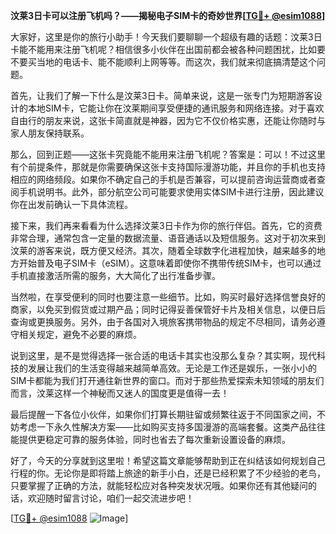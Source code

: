 **汶莱3日卡可以注册飞机吗？——揭秘电子SIM卡的奇妙世界[[TG💪+ @esim1088](https://t.me/s/esim1088)]**

大家好，这里是你的旅行小助手！今天我们要聊聊一个超级有趣的话题：汶莱3日卡能不能用来注册飞机呢？相信很多小伙伴在出国前都会被各种问题困扰，比如要不要买当地的电话卡、能不能顺利上网等等。而这次，我们就来彻底搞清楚这个问题。

首先，让我们了解一下什么是汶莱3日卡。简单来说，这是一张专门为短期游客设计的本地SIM卡，它能让你在汶莱期间享受便捷的通讯服务和网络连接。对于喜欢自由行的朋友来说，这张卡简直就是神器，因为它不仅价格实惠，还能让你随时与家人朋友保持联系。

那么，回到正题——这张卡究竟能不能用来注册飞机呢？答案是：可以！不过这里有个前提条件，那就是你需要确保这张卡支持国际漫游功能，并且你的手机也支持相应的网络频段。如果你不确定自己的手机是否兼容，可以提前咨询运营商或者查阅手机说明书。此外，部分航空公司可能要求使用实体SIM卡进行注册，因此建议你在出发前确认一下具体流程。

接下来，我们再来看看为什么选择汶莱3日卡作为你的旅行伴侣。首先，它的资费非常合理，通常包含一定量的数据流量、语音通话以及短信服务。这对于初次来到汶莱的游客来说，既方便又经济。其次，随着全球数字化进程加快，越来越多的地方开始普及电子SIM卡（eSIM）。这意味着即使你不携带传统SIM卡，也可以通过手机直接激活所需的服务，大大简化了出行准备步骤。

当然啦，在享受便利的同时也要注意一些细节。比如，购买时最好选择信誉良好的商家，以免买到假货或过期产品；同时记得妥善保管好卡片及相关信息，以便日后查询或更换服务。另外，由于各国对入境旅客携带物品的规定不尽相同，请务必遵守相关规定，避免不必要的麻烦。

说到这里，是不是觉得选择一张合适的电话卡其实也没那么复杂？其实啊，现代科技的发展让我们的生活变得越来越简单高效。无论是工作还是娱乐，一张小小的SIM卡都能为我们打开通往新世界的窗口。而对于那些热爱探索未知领域的朋友们而言，汶莱这样一个神秘而又迷人的国度更是值得一去！

最后提醒一下各位小伙伴，如果你们打算长期驻留或频繁往返于不同国家之间，不妨考虑一下永久性解决方案——比如购买支持多国漫游的高端套餐。这类产品往往能提供更稳定可靠的服务体验，同时也省去了每次重新设置设备的麻烦。

好了，今天的分享就到这里啦！希望这篇文章能够帮助到正在纠结该如何规划自己行程的你。无论你是即将踏上旅途的新手小白，还是已经积累了不少经验的老鸟，只要掌握了正确的方法，就能轻松应对各种突发状况哦。如果你还有其他疑问的话，欢迎随时留言讨论，咱们一起交流进步吧！

[[TG💪+ @esim1088](https://t.me/s/esim1088) ![Image](https://i.postimg.cc/4NQfJmqS/Snipaste-2025-05-13-00-14-12.png)]